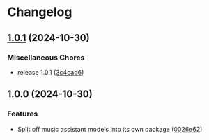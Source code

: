 # Changelog

## [1.0.1](https://github.com/music-assistant/models/compare/v1.0.0...v1.0.1) (2024-10-30)


### Miscellaneous Chores

* release 1.0.1 ([3c4cad6](https://github.com/music-assistant/models/commit/3c4cad6a4c4142e7a2fb159610627e947611654b))

## 1.0.0 (2024-10-30)


### Features

* Split off music assistant models into its own package ([0026e62](https://github.com/music-assistant/models/commit/0026e62c602bc744ea358e1162333fb2049f7c78))
